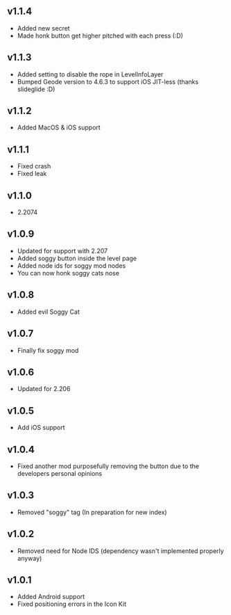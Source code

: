 ## v1.1.4
- Added new secret
- Made honk button get higher pitched with each press (:D)
## v1.1.3
- Added setting to disable the rope in LevelInfoLayer
- Bumped Geode version to 4.6.3 to support iOS JIT-less (thanks slideglide :D)
## v1.1.2
- Added MacOS & iOS support
## v1.1.1
- Fixed crash
- Fixed leak
## v1.1.0
- 2.2074
## v1.0.9
- Updated for support with 2.207
- Added soggy button inside the level page
- Added node ids for soggy mod nodes
- You can now honk soggy cats nose
## v1.0.8
- Added evil Soggy Cat
## v1.0.7
- Finally fix soggy mod
## v1.0.6
- Updated for 2.206
## v1.0.5
- Add iOS support
## v1.0.4
- Fixed another mod purposefully removing the button due to the developers personal opinions
## v1.0.3
- Removed "soggy" tag (In preparation for new index)
## v1.0.2
- Removed need for Node IDS (dependency wasn't implemented properly anyway)
## v1.0.1
- Added Android support
- Fixed positioning errors in the Icon Kit
